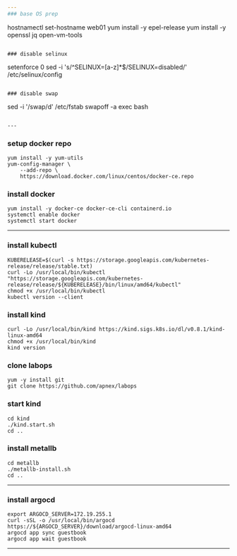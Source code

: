 ```yaml
---
### base OS prep
```
hostnamectl set-hostname web01
yum install -y epel-release
yum install -y openssl jq open-vm-tools
```

### disable selinux
```
setenforce 0
sed -i 's/^SELINUX=[a-z]*$/SELINUX=disabled/' /etc/selinux/config
```

### disable swap
```
sed -i '/swap/d' /etc/fstab
swapoff -a
exec bash
```

---
```

### setup docker repo
```
yum install -y yum-utils
yum-config-manager \
	--add-repo \
	https://download.docker.com/linux/centos/docker-ce.repo
```

### install docker
```
yum install -y docker-ce docker-ce-cli containerd.io
systemctl enable docker
systemctl start docker
```

---
### install kubectl
```
KUBERELEASE=$(curl -s https://storage.googleapis.com/kubernetes-release/release/stable.txt)
curl -Lo /usr/local/bin/kubectl "https://storage.googleapis.com/kubernetes-release/release/${KUBERELEASE}/bin/linux/amd64/kubectl"
chmod +x /usr/local/bin/kubectl
kubectl version --client
```

### install kind
```
curl -Lo /usr/local/bin/kind https://kind.sigs.k8s.io/dl/v0.8.1/kind-linux-amd64
chmod +x /usr/local/bin/kind
kind version
```

### clone labops
```
yum -y install git
git clone https://github.com/apnex/labops
```

### start kind
```
cd kind
./kind.start.sh
cd ..
```

### install metallb
```
cd metallb
./metallb-install.sh
cd ..
```

---
### install argocd
```
export ARGOCD_SERVER=172.19.255.1
curl -sSL -o /usr/local/bin/argocd https://${ARGOCD_SERVER}/download/argocd-linux-amd64
argocd app sync guestbook
argocd app wait guestbook
```
---
